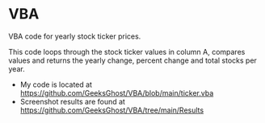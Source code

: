 # VBA
VBA code for yearly stock ticker prices.

This code loops through the stock ticker values in column A, compares values and returns the yearly change, percent change and total stocks per year. 
* My code is located at https://github.com/GeeksGhost/VBA/blob/main/ticker.vba
* Screenshot results are found at https://github.com/GeeksGhost/VBA/tree/main/Results

